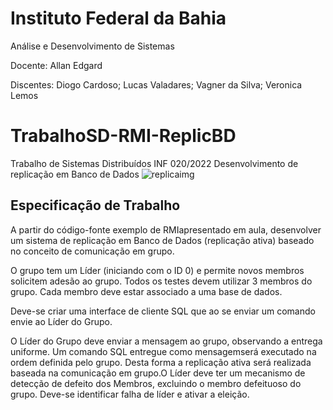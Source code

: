 # Instituto Federal da Bahia

Análise e Desenvolvimento de Sistemas

Docente: Allan Edgard

Discentes: Diogo Cardoso; Lucas Valadares; Vagner da Silva; Veronica Lemos
           
# TrabalhoSD-RMI-ReplicBD
Trabalho de Sistemas Distribuídos INF 020/2022 Desenvolvimento de replicação em Banco de Dados
 ![replicaimg](https://user-images.githubusercontent.com/22840897/210416231-53b238ca-41fc-400c-a5c0-f4e8e3b4ce61.png) 

## Especificação de Trabalho

A partir do código-fonte exemplo de RMIapresentado em aula, desenvolver um sistema de replicação em Banco de Dados (replicação ativa) baseado no conceito de comunicação em grupo. 

O grupo tem um Líder (iniciando com o ID 0) e permite novos membros solicitem adesão ao grupo. Todos os testes devem utilizar 3 membros do grupo. Cada membro deve estar associado a uma base de dados.

Deve-se criar uma interface de cliente SQL que ao se enviar um comando envie ao Líder do Grupo.  

O  Líder  do  Grupo  deve  enviar  a  mensagem  ao  grupo,  observando  a  entrega uniforme. Um comando SQL entregue como mensagemserá executado na ordem definida pelo grupo. Desta forma a replicação ativa será realizada baseada na comunicação em grupo.O Líder deve ter um mecanismo de detecção de defeito dos Membros, excluindo o membro defeituoso do grupo. Deve-se identificar falha de líder e ativar a eleição.
